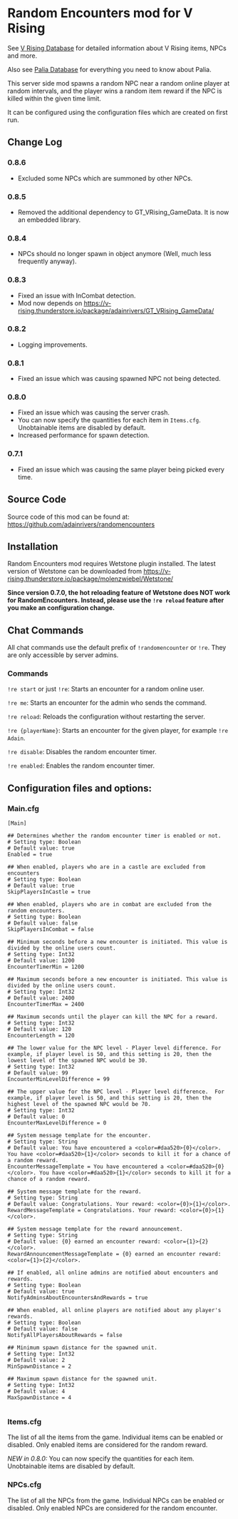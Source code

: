 # Random Encounters mod for V Rising

See [V Rising Database](https://risingdb.com) for detailed information about V Rising items, NPCs and more.

Also see  [Palia Database](https://paliapedia.com) for everything you need to know about Palia.

This server side mod spawns a random NPC near a random online player at random intervals, and the player wins a random item reward if the NPC is killed within the given time limit.

It can be configured using the configuration files which are created on first run.

## Change Log

### 0.8.6

- Excluded some NPCs which are summoned by other NPCs.

### 0.8.5

- Removed the additional dependency to GT_VRising_GameData. It is now an embedded library.

### 0.8.4

- NPCs should no longer spawn in object anymore (Well, much less frequently anyway).

### 0.8.3

- Fixed an issue with InCombat detection.
- Mod now depends on https://v-rising.thunderstore.io/package/adainrivers/GT_VRising_GameData/

### 0.8.2

- Logging improvements.

### 0.8.1

- Fixed an issue which was causing spawned NPC not being detected.

### 0.8.0

- Fixed an issue which was causing the server crash.
- You can now specify the quantities for each item in `Items.cfg`. Unobtainable items are disabled by default.
- Increased performance for spawn detection.

### 0.7.1

- Fixed an issue which was causing the same player being picked every time.

## Source Code

Source code of this mod can be found at:
https://github.com/adainrivers/randomencounters

## Installation

Random Encounters mod requires Wetstone plugin installed. The latest version of Wetstone can be downloaded from https://v-rising.thunderstore.io/package/molenzwiebel/Wetstone/

**Since version 0.7.0, the hot reloading feature of Wetstone does NOT work for RandomEncounters. Instead, please use the `!re reload` feature after you make an configuration change.**

## Chat Commands

All chat commands use the default prefix of `!randomencounter` or `!re`. They are only accessible by server admins.

### Commands

`!re start` or just `!re`: Starts an encounter for a random online user.

`!re me`: Starts an encounter for the admin who sends the command.

`!re reload`: Reloads the configuration without restarting the server.

`!re {playerName}`: Starts an encounter for the given player, for example `!re Adain`.

`!re disable`: Disables the random encounter timer.

`!re enabled`: Enables the random encounter timer.

## Configuration files and options:

### Main.cfg
```
[Main]

## Determines whether the random encounter timer is enabled or not.
# Setting type: Boolean
# Default value: true
Enabled = true

## When enabled, players who are in a castle are excluded from encounters
# Setting type: Boolean
# Default value: true
SkipPlayersInCastle = true

## When enabled, players who are in combat are excluded from the random encounters.
# Setting type: Boolean
# Default value: false
SkipPlayersInCombat = false

## Minimum seconds before a new encounter is initiated. This value is divided by the online users count.
# Setting type: Int32
# Default value: 1200
EncounterTimerMin = 1200

## Maximum seconds before a new encounter is initiated. This value is divided by the online users count.
# Setting type: Int32
# Default value: 2400
EncounterTimerMax = 2400

## Maximum seconds until the player can kill the NPC for a reward.
# Setting type: Int32
# Default value: 120
EncounterLength = 120

## The lower value for the NPC level - Player level difference. For example, if player level is 50, and this setting is 20, then the lowest level of the spawned NPC would be 30.
# Setting type: Int32
# Default value: 99
EncounterMinLevelDifference = 99

## The upper value for the NPC level - Player level difference.  For example, if player level is 50, and this setting is 20, then the highest level of the spawned NPC would be 70.
# Setting type: Int32
# Default value: 0
EncounterMaxLevelDifference = 0

## System message template for the encounter.
# Setting type: String
# Default value: You have encountered a <color=#daa520>{0}</color>. You have <color=#daa520>{1}</color> seconds to kill it for a chance of a random reward.
EncounterMessageTemplate = You have encountered a <color=#daa520>{0}</color>. You have <color=#daa520>{1}</color> seconds to kill it for a chance of a random reward.

## System message template for the reward.
# Setting type: String
# Default value: Congratulations. Your reward: <color={0}>{1}</color>.
RewardMessageTemplate = Congratulations. Your reward: <color={0}>{1}</color>.

## System message template for the reward announcement.
# Setting type: String
# Default value: {0} earned an encounter reward: <color={1}>{2}</color>.
RewardAnnouncementMessageTemplate = {0} earned an encounter reward: <color={1}>{2}</color>.

## If enabled, all online admins are notified about encounters and rewards.
# Setting type: Boolean
# Default value: true
NotifyAdminsAboutEncountersAndRewards = true

## When enabled, all online players are notified about any player's rewards.
# Setting type: Boolean
# Default value: false
NotifyAllPlayersAboutRewards = false

## Minimum spawn distance for the spawned unit.
# Setting type: Int32
# Default value: 2
MinSpawnDistance = 2

## Maximum spawn distance for the spawned unit.
# Setting type: Int32
# Default value: 4
MaxSpawnDistance = 4


```

### Items.cfg

The list of all the items from the game. Individual items can be enabled or disabled. Only enabled items are considered for the random reward. 

*NEW in 0.8.0:* You can now specify the quantities for each item. Unobtainable items are disabled by default.

### NPCs.cfg

The list of all the NPCs from the game. Individual NPCs can be enabled or disabled. Only enabled NPCs are considered for the random encounter.

